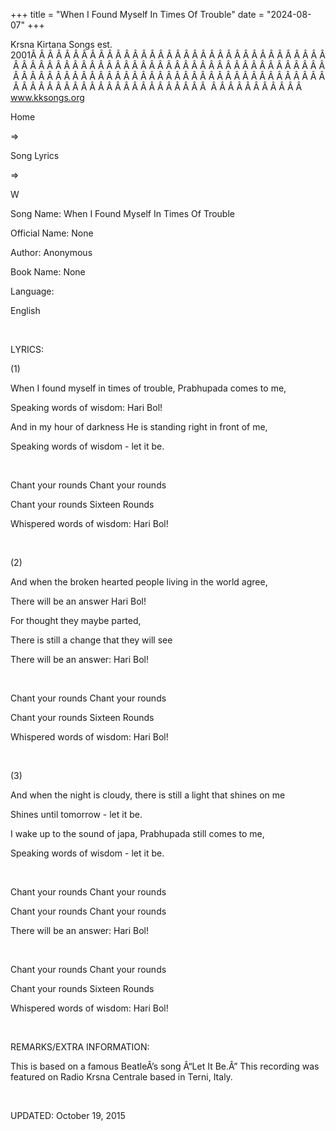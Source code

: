 +++ 
title = "When I Found Myself In Times Of Trouble"
date = "2024-08-07"
+++

Krsna Kirtana Songs est. 2001Â Â Â Â Â Â Â Â Â Â Â Â Â Â Â Â Â Â Â Â Â Â Â Â Â Â Â Â Â Â Â Â Â Â Â Â Â Â Â Â Â Â Â Â Â Â Â Â Â Â Â Â Â Â Â Â Â Â Â Â Â Â Â Â Â Â Â Â Â Â Â Â Â Â Â Â Â Â Â Â Â Â Â Â Â Â Â Â Â Â Â Â Â Â Â Â Â Â Â Â Â Â Â Â Â Â Â Â Â Â Â Â Â Â Â Â Â Â Â Â Â Â Â Â Â Â Â Â Â Â Â Â  Â Â Â Â Â Â Â Â Â Â Â  
www.kksongs.org








Home
 
⇒
 
Song Lyrics
 
⇒
 
W


Song
Name: When I Found Myself In Times Of Trouble


Official
Name: None


Author:
Anonymous


Book
Name: None


Language:

English


 


LYRICS:


(1)


When I
found myself in times of trouble, Prabhupada comes to me,


Speaking
words of wisdom: Hari Bol!


And in
my hour of darkness He is standing right in front of me,


Speaking
words of wisdom - let it be.


 


Chant
your rounds Chant your rounds


Chant
your rounds Sixteen Rounds


Whispered
words of wisdom: Hari Bol!


 


(2)


And
when the broken hearted people living in the world agree,


There
will be an answer Hari Bol!


For
thought they maybe parted,


There
is still a change that they will see


There
will be an answer: Hari Bol!


 


Chant
your rounds Chant your rounds


Chant
your rounds Sixteen Rounds


Whispered
words of wisdom: Hari Bol!


 


(3)


And
when the night is cloudy, there is still a light that shines on me


Shines
until tomorrow - let it be.


I wake
up to the sound of japa, Prabhupada still comes to me,


Speaking
words of wisdom - let it be.


 


Chant
your rounds Chant your rounds


Chant
your rounds Chant your rounds


There
will be an answer: Hari Bol!


 


Chant
your rounds Chant your rounds


Chant
your rounds Sixteen Rounds


Whispered
words of wisdom: Hari Bol!


 


REMARKS/EXTRA
INFORMATION:


This
is based on a famous BeatleÂ’s song Â“Let It Be.Â” This recording was featured on
Radio Krsna Centrale based in Terni, Italy.


 


UPDATED:
 October 19, 2015